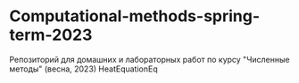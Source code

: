 # Computational-methods-spring-term-2023
Репозиторий для домашних и лабораторных работ по курсу "Численные методы" (весна, 2023)
HeatEquationEq
